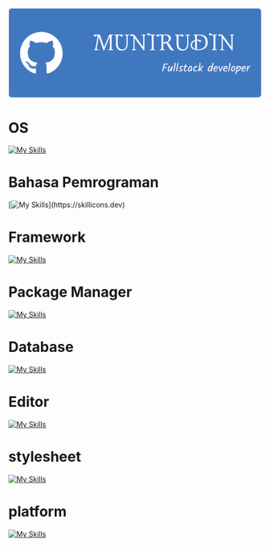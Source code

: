 <!--IMAGE-->
![header](https://github.com/munirudin26/munirudin26/blob/main/img%2Fheader.png)
<!--ICON-->
# OS
[![My Skills](https://skillicons.dev/icons?i=linux,debian)](https://skillicons.dev)
# Bahasa Pemrograman
[![My Skills](https://skillicons.dev/icons?i=cpp,js,)](https://skillicons.dev)
# Framework
[![My Skills](https://skillicons.dev/icons?i=nodejs)](https://skillicons.dev)
# Package Manager
[![My Skills](https://skillicons.dev/icons?i=npm)](https://skillicons.dev)
# Database
[![My Skills](https://skillicons.dev/icons?i=mysql)](https://skillicons.dev)
# Editor
[![My Skills](https://skillicons.dev/icons?i=vscode)](https://skillicons.dev)
# stylesheet
[![My Skills](https://skillicons.dev/icons?i=css)](https://skillicons.dev)
# platform
[![My Skills](https://skillicons.dev/icons?i=netlify)](https://skillicons.dev)
